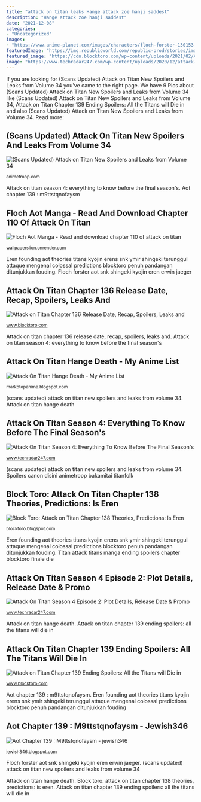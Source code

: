 ```yaml
---
title: "attack on titan leaks Hange attack zoe hanji saddest"
description: "Hange attack zoe hanji saddest"
date: "2021-12-08"
categories:
- "Uncategorized"
images:
- "https://www.anime-planet.com/images/characters/floch-forster-130153.jpg"
featuredImage: "https://img.republicworld.com/republic-prod/stories/images/1617804001606dbae163da4.png"
featured_image: "https://cdn.blocktoro.com/wp-content/uploads/2021/02/Attack-on-Titan-Chapter-138-Theories-for-Eren-and-the-Founding-Titan-1200x675.jpg"
image: "https://www.techradar247.com/wp-content/uploads/2020/12/attack-on-titan-season-4-1000x600.jpeg"
---
```


If you are looking for (Scans Updated) Attack on Titan New Spoilers and Leaks from Volume 34 you've came to the right page. We have 9 Pics about (Scans Updated) Attack on Titan New Spoilers and Leaks from Volume 34 like (Scans Updated) Attack on Titan New Spoilers and Leaks from Volume 34, Attack on Titan Chapter 139 Ending Spoilers: All the Titans will Die in and also (Scans Updated) Attack on Titan New Spoilers and Leaks from Volume 34. Read more:

## (Scans Updated) Attack On Titan New Spoilers And Leaks From Volume 34

![(Scans Updated) Attack on Titan New Spoilers and Leaks from Volume 34](https://animetroop.com/wp-content/uploads/2021/05/aot-leaks.jpg "Aot chapter 139 : m9ttstqnofaysm")

<small>animetroop.com</small>

Attack on titan season 4: everything to know before the final season&#039;s. Aot chapter 139 : m9ttstqnofaysm

## Floch Aot Manga - Read And Download Chapter 110 Of Attack On Titan

![Floch Aot Manga - Read and download chapter 110 of attack on titan](https://www.anime-planet.com/images/characters/floch-forster-130153.jpg "Attack on titan hange death")

<small>wallpaperslion.onrender.com</small>

Eren founding aot theories titans kyojin erens snk ymir shingeki terunggul attaque mengenal colossal predictions blocktoro penuh pandangan ditunjukkan fouding. Floch forster aot snk shingeki kyojin eren erwin jaeger

## Attack On Titan Chapter 136 Release Date, Recap, Spoilers, Leaks And

![Attack on Titan Chapter 136 Release Date, Recap, Spoilers, Leaks and](https://cdn.blocktoro.com/wp-content/uploads/2020/12/Attack-on-Titan-Chapter-136-Release-Date-Recap-Spoilers-Leaks-and-Read-Manga-Online.jpg "Block toro: attack on titan chapter 138 theories, predictions: is eren")

<small>www.blocktoro.com</small>

Attack on titan chapter 136 release date, recap, spoilers, leaks and. Attack on titan season 4: everything to know before the final season&#039;s

## Attack On Titan Hange Death - My Anime List

![Attack On Titan Hange Death - My Anime List](https://i.ytimg.com/vi/d2N0iNDMJSs/hqdefault.jpg "Titan attack titans manga ending spoilers chapter blocktoro finale die")

<small>markotopanime.blogspot.com</small>

(scans updated) attack on titan new spoilers and leaks from volume 34. Attack on titan hange death

## Attack On Titan Season 4: Everything To Know Before The Final Season&#039;s

![Attack On Titan Season 4: Everything To Know Before The Final Season&#039;s](https://www.techradar247.com/wp-content/uploads/2020/12/Attack-On-Titan-Season-4.jpg "(scans updated) attack on titan new spoilers and leaks from volume 34")

<small>www.techradar247.com</small>

(scans updated) attack on titan new spoilers and leaks from volume 34. Spoilers canon disini animetroop bakamitai titanfolk

## Block Toro: Attack On Titan Chapter 138 Theories, Predictions: Is Eren

![Block Toro: Attack on Titan Chapter 138 Theories, Predictions: Is Eren](https://cdn.blocktoro.com/wp-content/uploads/2021/02/Attack-on-Titan-Chapter-138-Theories-for-Eren-and-the-Founding-Titan-1200x675.jpg "Eren founding aot theories titans kyojin erens snk ymir shingeki terunggul attaque mengenal colossal predictions blocktoro penuh pandangan ditunjukkan fouding")

<small>blocktoro.blogspot.com</small>

Eren founding aot theories titans kyojin erens snk ymir shingeki terunggul attaque mengenal colossal predictions blocktoro penuh pandangan ditunjukkan fouding. Titan attack titans manga ending spoilers chapter blocktoro finale die

## Attack On Titan Season 4 Episode 2: Plot Details, Release Date &amp; Promo

![Attack On Titan Season 4 Episode 2: Plot Details, Release Date &amp; Promo](https://www.techradar247.com/wp-content/uploads/2020/12/attack-on-titan-season-4-1000x600.jpeg "Attack on titan season 4: everything to know before the final season&#039;s")

<small>www.techradar247.com</small>

Attack on titan hange death. Attack on titan chapter 139 ending spoilers: all the titans will die in

## Attack On Titan Chapter 139 Ending Spoilers: All The Titans Will Die In

![Attack on Titan Chapter 139 Ending Spoilers: All the Titans will Die in](https://cdn.blocktoro.com/wp-content/uploads/2021/03/Attack-on-Titan-Chapter-139-Ending-Spoilers-All-the-Titans-will-Die-in-the-Manga-Finale--scaled.jpeg "Attack on titan chapter 136 release date, recap, spoilers, leaks and")

<small>www.blocktoro.com</small>

Aot chapter 139 : m9ttstqnofaysm. Eren founding aot theories titans kyojin erens snk ymir shingeki terunggul attaque mengenal colossal predictions blocktoro penuh pandangan ditunjukkan fouding

## Aot Chapter 139 : M9ttstqnofaysm - Jewish346

![Aot Chapter 139 : M9ttstqnofaysm - jewish346](https://img.republicworld.com/republic-prod/stories/images/1617804001606dbae163da4.png "Floch aot manga")

<small>jewish346.blogspot.com</small>

Floch forster aot snk shingeki kyojin eren erwin jaeger. (scans updated) attack on titan new spoilers and leaks from volume 34

Attack on titan hange death. Block toro: attack on titan chapter 138 theories, predictions: is eren. Attack on titan chapter 139 ending spoilers: all the titans will die in
